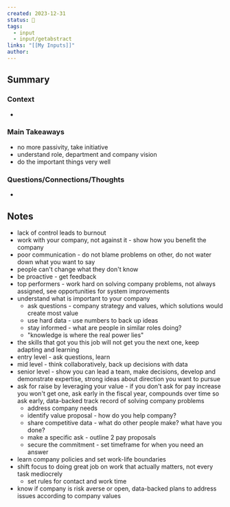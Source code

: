 ```yaml
---
created: 2023-12-31
status: 🔴
tags:
  - input
  - input/getabstract
links: "[[My Inputs]]"
author:
---
```

## Summary
### Context
- 
### Main Takeaways
- no more passivity, take initiative
- understand role, department and company vision
- do the important things very well 
### Questions/Connections/Thoughts
- 
## Notes
- lack of control leads to burnout
- work with your company, not against it - show how you benefit the company
- poor communication - do not blame problems on other, do not water down what you want to say
- people can't change what they don't know
- be proactive - get feedback
- top performers - work hard on solving company problems, not always assigned, see opportunities for system improvements
- understand what is important to your company
	- ask questions - company strategy and values, which solutions would create most value
	- use hard data - use numbers to back up ideas
	- stay informed - what are people in similar roles doing?
	- "knowledge is where the real power lies"
- the skills that got you this job will not get you the next one, keep adapting and learning
- entry level - ask questions, learn
- mid level - think collaboratively, back up decisions with data
- senior level - show you can lead a team, make decisions, develop and demonstrate expertise, strong ideas about direction you want to pursue
- ask for raise by leveraging your value - if you don't ask for pay increase you won't get one, ask early in the fiscal year, compounds over time so ask early, data-backed track record of solving company problems
	- address company needs
	- identify value proposal - how do you help company?
	- share competitive data - what do other people make? what have you done?
	- make a specific ask - outline 2 pay proposals
	- secure the commitment - set timeframe for when you need an answer
- learn company policies and set work-life boundaries
- shift focus to doing great job on work that actually matters, not every task mediocrely
	- set rules for contact and work time
- know if company is risk averse or open, data-backed plans to address issues according to company values
